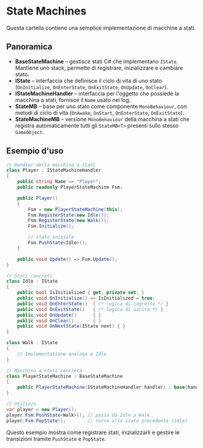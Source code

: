 # State Machines

Questa cartella contiene una semplice implementazione di macchine a stati.

## Panoramica

- **BaseStateMachine** – gestisce stati C# che implementano `IState`. Mantiene uno stack, permette di registrare, inizializzare e cambiare stato.
- **IState** – interfaccia che definisce il ciclo di vita di uno stato (`OnInitialize`, `OnEnterState`, `OnExitState`, `OnUpdate`, `OnClear`).
- **IStateMachineHandler** – interfaccia per l'oggetto che possiede la macchina a stati, fornisce il `Name` usato nei log.
- **StateMB<T>** – base per uno stato come componente `MonoBehaviour`, con metodi di ciclo di vita (`OnAwake`, `OnStart`, `OnEnterState`, `OnExitState`).
- **StateMachineMB<T>** – versione `MonoBehaviour` della macchina a stati che registra automaticamente tutti gli `StateMB<T>` presenti sullo stesso `GameObject`.

## Esempio d'uso

```csharp
// Handler della macchina a stati
class Player : IStateMachineHandler
{
    public string Name => "Player";
    public readonly PlayerStateMachine Fsm;

    public Player()
    {
        Fsm = new PlayerStateMachine(this);
        Fsm.RegisterState(new Idle());
        Fsm.RegisterState(new Walk());
        Fsm.Initialize();

        // stato iniziale
        Fsm.PushState<Idle>();
    }

    public void Update() => Fsm.Update();
}

// Stati concreti
class Idle : IState
{
    public bool IsInitialized { get; private set; }
    public void OnInitialize() => IsInitialized = true;
    public void OnEnterState()  { /* logica di ingresso */ }
    public void OnExitState()   { /* logica di uscita */ }
    public void OnUpdate()      { }
    public void OnClear()       { }
    public void OnNextState(IState next) { }
}

class Walk : IState
{
    // Implementazione analoga a Idle
}

// Macchina a stati concreta
class PlayerStateMachine : BaseStateMachine
{
    public PlayerStateMachine(IStateMachineHandler handler) : base(handler) { }
}

// Utilizzo
var player = new Player();
player.Fsm.PushState<Walk>(); // passa da Idle a Walk
player.Fsm.PopState();        // torna allo stato precedente (Idle)
```

Questo esempio mostra come registrare stati, inizializzarli e gestire le transizioni tramite `PushState` e `PopState`.
